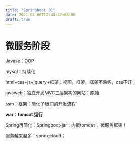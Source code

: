 ```yaml
---
title: "Springboot 01"
date: 2021-04-06T12:44:42+08:00
draft: true
---
```


# 微服务阶段

Javase：OOP

mysql：持续化

html+css+js+jquery+框架：视图，框架，框架不熟练，css不好；

javaweb：独立开发MVC三层架构的网站：原始

ssm：框架：简化了我们的开发流程

**war：tomcat 运行**

Spring再简化：Springboot-jar：内嵌tomcat； 微服务框架！

服务越来越多：springcloud；